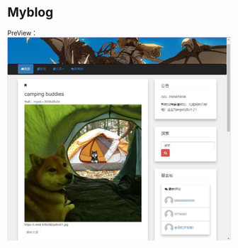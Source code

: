 # Myblog
PreView：
![网站预览](https://github.com/Tokoy/myblog/raw/master/common_static/img/myblog.jpg)  

